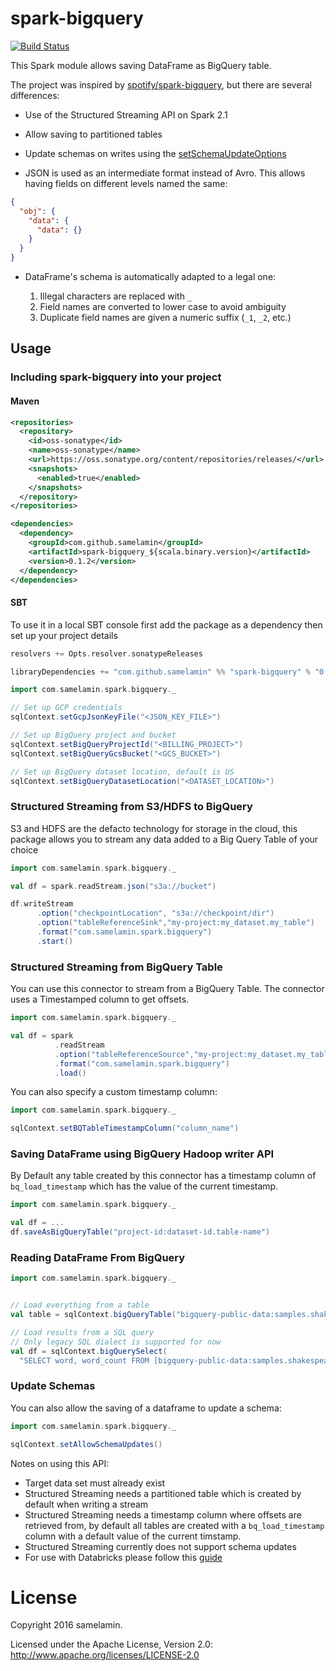 spark-bigquery
===============

[![Build Status](https://travis-ci.org/samelamin/spark-bigquery.png)](https://travis-ci.org/samelamin/spark-bigquery)

This Spark module allows saving DataFrame as BigQuery table.

The project was inspired by [spotify/spark-bigquery](https://github.com/spotify/spark-bigquery), but there are several differences:

* Use of the Structured Streaming API on Spark 2.1

* Allow saving to partitioned tables

* Update schemas on writes using the [setSchemaUpdateOptions](https://developers.google.com/resources/api-libraries/documentation/bigquery/v2/java/latest/com/google/api/services/bigquery/model/JobConfigurationQuery.html#setSchemaUpdateOptions(java.util.List))

* JSON is used as an intermediate format instead of Avro. This allows having fields on different levels named the same:

```json
{
  "obj": {
    "data": {
      "data": {}
    }
  }
}
```
* DataFrame's schema is automatically adapted to a legal one:

  1. Illegal characters are replaced with `_`
  2. Field names are converted to lower case to avoid ambiguity
  3. Duplicate field names are given a numeric suffix (`_1`, `_2`, etc.)
  
## Usage

### Including spark-bigquery into your project

#### Maven

```xml
<repositories>
  <repository>
    <id>oss-sonatype</id>
    <name>oss-sonatype</name>
    <url>https://oss.sonatype.org/content/repositories/releases/</url>
    <snapshots>
      <enabled>true</enabled>
    </snapshots>
  </repository>
</repositories>

<dependencies>
  <dependency>
    <groupId>com.github.samelamin</groupId>
    <artifactId>spark-bigquery_${scala.binary.version}</artifactId>
    <version>0.1.2</version>
  </dependency>
</dependencies>
```

#### SBT

To use it in a local SBT console first add the package as a dependency then set up your project details
```sbt
resolvers += Opts.resolver.sonatypeReleases

libraryDependencies += "com.github.samelamin" %% "spark-bigquery" % "0.1.2"
```

```scala
import com.samelamin.spark.bigquery._

// Set up GCP credentials
sqlContext.setGcpJsonKeyFile("<JSON_KEY_FILE>")

// Set up BigQuery project and bucket
sqlContext.setBigQueryProjectId("<BILLING_PROJECT>")
sqlContext.setBigQueryGcsBucket("<GCS_BUCKET>")

// Set up BigQuery dataset location, default is US
sqlContext.setBigQueryDatasetLocation("<DATASET_LOCATION>")
```

### Structured Streaming from S3/HDFS to BigQuery

S3 and HDFS are the defacto technology for storage in the cloud, this package allows you to stream any data added to a Big Query Table of your choice
```scala
import com.samelamin.spark.bigquery._

val df = spark.readStream.json("s3a://bucket")

df.writeStream
      .option("checkpointLocation", "s3a://checkpoint/dir")
      .option("tableReferenceSink","my-project:my_dataset.my_table")
      .format("com.samelamin.spark.bigquery")
      .start()
```

### Structured Streaming from BigQuery Table

You can use this connector to stream from a BigQuery Table. The connector uses a Timestamped column to get offsets. 

```scala
import com.samelamin.spark.bigquery._

val df = spark
          .readStream
          .option("tableReferenceSource","my-project:my_dataset.my_table")
          .format("com.samelamin.spark.bigquery")
          .load()
```
You can also specify a custom timestamp column: 
```scala
import com.samelamin.spark.bigquery._

sqlContext.setBQTableTimestampColumn("column_name")
```

### Saving DataFrame using BigQuery Hadoop writer API
By Default any table created by this connector has a timestamp column of `bq_load_timestamp` which has the value of the current timestamp.
```scala
import com.samelamin.spark.bigquery._

val df = ...
df.saveAsBigQueryTable("project-id:dataset-id.table-name")
```

### Reading DataFrame From BigQuery

```scala
import com.samelamin.spark.bigquery._


// Load everything from a table
val table = sqlContext.bigQueryTable("bigquery-public-data:samples.shakespeare")

// Load results from a SQL query
// Only legacy SQL dialect is supported for now
val df = sqlContext.bigQuerySelect(
  "SELECT word, word_count FROM [bigquery-public-data:samples.shakespeare]")
```

### Update Schemas

You can also allow the saving of a dataframe to update a schema:

```scala
import com.samelamin.spark.bigquery._

sqlContext.setAllowSchemaUpdates()
```

Notes on using this API:

 * Target data set must already exist
 * Structured Streaming needs a partitioned table which is created by default when writing a stream
 * Structured Streaming needs a timestamp column where offsets are retrieved from, by default all tables are created with a `bq_load_timestamp` column with a default value of the current timstamp.
 * Structured Streaming currently does not support schema updates
 * For use with Databricks please follow this [guide](https://github.com/samelamin/spark-bigquery/blob/master/Databricks.md)
# License

Copyright 2016 samelamin.

Licensed under the Apache License, Version 2.0: http://www.apache.org/licenses/LICENSE-2.0
